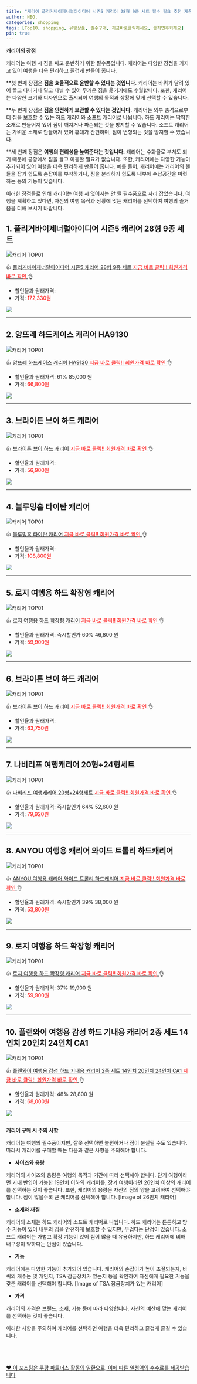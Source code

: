 ```yaml
---
title: "캐리어 플리거바이제너럴아이디어 시즌5 캐리어 28형 9종 세트 필수 필요 추천 제품 비교 최저 가격 비교 장점 구매 후기 구매평"
author: NEO.
categories: shopping
tags: [Top10, shopping, 유행상품, 필수구매, 지금바로클릭하세요, 놓치면후회해요]
pin: true
---
```

**캐리어의 장점**

캐리어는 여행 시 짐을 싸고 운반하기 위한 필수품입니다. 캐리어는 다양한 장점을 가지고 있어 여행을 더욱 편리하고 즐겁게 만들어 줍니다.

**첫 번째 장점은 **짐을 효율적으로 운반할 수 있다는 것입니다.** 캐리어는 바퀴가 달려 있어 끌고 다니거나 밀고 다닐 수 있어 무거운 짐을 옮기기에도 수월합니다. 또한, 캐리어는 다양한 크기와 디자인으로 출시되어 여행의 목적과 상황에 맞게 선택할 수 있습니다.

**두 번째 장점은 **짐을 안전하게 보관할 수 있다는 것입니다.** 캐리어는 외부 충격으로부터 짐을 보호할 수 있는 하드 캐리어와 소프트 캐리어로 나뉩니다. 하드 캐리어는 딱딱한 소재로 만들어져 있어 짐이 깨지거나 파손되는 것을 방지할 수 있습니다. 소프트 캐리어는 가벼운 소재로 만들어져 있어 휴대가 간편하며, 짐이 변형되는 것을 방지할 수 있습니다.

**세 번째 장점은 **여행의 편리성을 높여준다는 것입니다.** 캐리어는 수화물로 부쳐도 되기 때문에 공항에서 짐을 들고 이동할 필요가 없습니다. 또한, 캐리어에는 다양한 기능이 추가되어 있어 여행을 더욱 편리하게 만들어 줍니다. 예를 들어, 캐리어에는 캐리어의 핸들을 잡기 쉽도록 손잡이를 부착하거나, 짐을 분리하기 쉽도록 내부에 수납공간을 마련하는 등의 기능이 있습니다.

이러한 장점들로 인해 캐리어는 여행 시 없어서는 안 될 필수품으로 자리 잡았습니다. 여행을 계획하고 있다면, 자신의 여행 목적과 상황에 맞는 캐리어를 선택하여 여행의 즐거움을 더해 보시기 바랍니다.

   

## 1. 플리거바이제너럴아이디어 시즌5 캐리어 28형 9종 세트

![캐리어 TOP01](https://thumbnail6.coupangcdn.com/thumbnails/remote/490x490ex/image/retail/images/1152350813570515-48d54835-4ac4-4b19-875e-fa46fe0ca62e.jpg)


👍 [플리거바이제너럴아이디어 시즌5 캐리어 28형 9종 세트 <font color=red> 지금 바로 클릭!! 회원가격 바로 확인 </font> ](https://link.coupang.com/re/AFFSDP?lptag=AF3617701&subid=GithubCoopas&pageKey=7335629255&traceid=V0-153&itemId=18842572324&vendorItemId=85972173808) 👌 


- 할인율과 원래가격: 
- 가격: <span style='color:red'>172,330원</span>

[![](/discount_price.png)](https://link.coupang.com/re/AFFSDP?lptag=AF3617701&subid=GithubCoopas&pageKey=7335629255&traceid=V0-153&itemId=18842572324&vendorItemId=85972173808)

---


   

## 2. 앙뜨레 하드케이스 캐리어 HA9130

![캐리어 TOP01](https://thumbnail10.coupangcdn.com/thumbnails/remote/490x490ex/image/retail/images/2914504315745553-217b7974-e7c4-4c42-9621-0d1197e3f822.jpg)


👍 [앙뜨레 하드케이스 캐리어 HA9130 <font color=red> 지금 바로 클릭!! 회원가격 바로 확인 </font> ](https://link.coupang.com/re/AFFSDP?lptag=AF3617701&subid=GithubCoopas&pageKey=7621393358&traceid=V0-153&itemId=1091184062&vendorItemId=5605011674) 👌 


- 할인율과 원래가격: 61%  85,000   원
- 가격: <span style='color:red'>66,800원</span>

[![](/discount_price.png)](https://link.coupang.com/re/AFFSDP?lptag=AF3617701&subid=GithubCoopas&pageKey=7621393358&traceid=V0-153&itemId=1091184062&vendorItemId=5605011674)

---


   

## 3. 브라이튼 브이 하드 캐리어

![캐리어 TOP01](https://thumbnail9.coupangcdn.com/thumbnails/remote/490x490ex/image/retail/images/2019/04/16/11/2/5045138b-87f2-49b6-85c9-127d658a455a.jpg)


👍 [브라이튼 브이 하드 캐리어 <font color=red> 지금 바로 클릭!! 회원가격 바로 확인 </font> ](https://link.coupang.com/re/AFFSDP?lptag=AF3617701&subid=GithubCoopas&pageKey=208056828&traceid=V0-153&itemId=626071071&vendorItemId=4644103762) 👌 


- 할인율과 원래가격: 
- 가격: <span style='color:red'>56,900원</span>

[![](/discount_price.png)](https://link.coupang.com/re/AFFSDP?lptag=AF3617701&subid=GithubCoopas&pageKey=208056828&traceid=V0-153&itemId=626071071&vendorItemId=4644103762)

---


   

## 4. 블루밍홈 타이탄 캐리어

![캐리어 TOP01](https://thumbnail7.coupangcdn.com/thumbnails/remote/490x490ex/image/retail/images/2017/08/04/12/8/fcaca1c0-3c28-4269-91b4-edda2807ecff.jpg)


👍 [블루밍홈 타이탄 캐리어 <font color=red> 지금 바로 클릭!! 회원가격 바로 확인 </font> ](https://link.coupang.com/re/AFFSDP?lptag=AF3617701&subid=GithubCoopas&pageKey=29829002&traceid=V0-153&itemId=114021284&vendorItemId=3226043649) 👌 


- 할인율과 원래가격: 
- 가격: <span style='color:red'>108,800원</span>

[![](/discount_price.png)](https://link.coupang.com/re/AFFSDP?lptag=AF3617701&subid=GithubCoopas&pageKey=29829002&traceid=V0-153&itemId=114021284&vendorItemId=3226043649)

---


   

## 5. 로지 여행용 하드 확장형 캐리어

![캐리어 TOP01](https://thumbnail8.coupangcdn.com/thumbnails/remote/490x490ex/image/rs_quotation_api/dahcrvox/afa49ec43d99447f9aeb2d4431b31f16.jpg)


👍 [로지 여행용 하드 확장형 캐리어 <font color=red> 지금 바로 클릭!! 회원가격 바로 확인 </font> ](https://link.coupang.com/re/AFFSDP?lptag=AF3617701&subid=GithubCoopas&pageKey=7217262664&traceid=V0-153&itemId=18279991089&vendorItemId=87646105592) 👌 


- 할인율과 원래가격: 즉시할인가 60%  46,800   원
- 가격: <span style='color:red'>59,900원</span>

[![](/discount_price.png)](https://link.coupang.com/re/AFFSDP?lptag=AF3617701&subid=GithubCoopas&pageKey=7217262664&traceid=V0-153&itemId=18279991089&vendorItemId=87646105592)

---


   

## 6. 브라이튼 브이 하드 캐리어

![캐리어 TOP01](https://thumbnail8.coupangcdn.com/thumbnails/remote/490x490ex/image/retail/images/7570448114489-000860f3-4a17-4edd-8e7e-08012ed1b9b0.jpg)


👍 [브라이튼 브이 하드 캐리어 <font color=red> 지금 바로 클릭!! 회원가격 바로 확인 </font> ](https://link.coupang.com/re/AFFSDP?lptag=AF3617701&subid=GithubCoopas&pageKey=208056828&traceid=V0-153&itemId=626071080&vendorItemId=4644103782) 👌 


- 할인율과 원래가격: 
- 가격: <span style='color:red'>63,750원</span>

[![](/discount_price.png)](https://link.coupang.com/re/AFFSDP?lptag=AF3617701&subid=GithubCoopas&pageKey=208056828&traceid=V0-153&itemId=626071080&vendorItemId=4644103782)

---


   

## 7. 나비리프 여행캐리어 20형+24형세트

![캐리어 TOP01](https://thumbnail9.coupangcdn.com/thumbnails/remote/490x490ex/image/vendor_inventory/6903/f67bfbf054c1b88dc3bb7e96c806ed1f28b851c019fa33d1520fe19c1ab1.png)


👍 [나비리프 여행캐리어 20형+24형세트 <font color=red> 지금 바로 클릭!! 회원가격 바로 확인 </font> ](https://link.coupang.com/re/AFFSDP?lptag=AF3617701&subid=GithubCoopas&pageKey=7164817220&traceid=V0-153&itemId=18038322218&vendorItemId=85630763000) 👌 


- 할인율과 원래가격: 즉시할인가 64%  52,600   원
- 가격: <span style='color:red'>79,920원</span>

[![](/discount_price.png)](https://link.coupang.com/re/AFFSDP?lptag=AF3617701&subid=GithubCoopas&pageKey=7164817220&traceid=V0-153&itemId=18038322218&vendorItemId=85630763000)

---


   

## 8. ANYOU 여행용 캐리어 와이드 트롤리 하드캐리어

![캐리어 TOP01](https://thumbnail9.coupangcdn.com/thumbnails/remote/490x490ex/image/vendor_inventory/ea89/5fdb3918af378f61268437015ddc610a432a97da7ad35b429910f55c190a.jpg)


👍 [ANYOU 여행용 캐리어 와이드 트롤리 하드캐리어 <font color=red> 지금 바로 클릭!! 회원가격 바로 확인 </font> ](https://link.coupang.com/re/AFFSDP?lptag=AF3617701&subid=GithubCoopas&pageKey=7258996488&traceid=V0-153&itemId=18484086869&vendorItemId=87246594054) 👌 


- 할인율과 원래가격: 즉시할인가 39%  38,000   원
- 가격: <span style='color:red'>53,800원</span>

[![](/discount_price.png)](https://link.coupang.com/re/AFFSDP?lptag=AF3617701&subid=GithubCoopas&pageKey=7258996488&traceid=V0-153&itemId=18484086869&vendorItemId=87246594054)

---


   

## 9. 로지 여행용 하드 확장형 캐리어

![캐리어 TOP01](https://thumbnail8.coupangcdn.com/thumbnails/remote/490x490ex/image/retail/images/2023/11/02/10/5/0378cf71-5fab-4c46-bb45-da19cfa14e15.jpg)


👍 [로지 여행용 하드 확장형 캐리어 <font color=red> 지금 바로 클릭!! 회원가격 바로 확인 </font> ](https://link.coupang.com/re/AFFSDP?lptag=AF3617701&subid=GithubCoopas&pageKey=7217262664&traceid=V0-153&itemId=18279991092&vendorItemId=87646105609) 👌 


- 할인율과 원래가격: 37%  19,900   원
- 가격: <span style='color:red'>59,900원</span>

[![](/discount_price.png)](https://link.coupang.com/re/AFFSDP?lptag=AF3617701&subid=GithubCoopas&pageKey=7217262664&traceid=V0-153&itemId=18279991092&vendorItemId=87646105609)

---


   

## 10. 플랜와이 여행용 감성 하드 기내용 캐리어 2종 세트 14인치 20인치 24인치 CA1

![캐리어 TOP01](https://thumbnail7.coupangcdn.com/thumbnails/remote/490x490ex/image/vendor_inventory/0539/5fa95199947dbc94b9da786df45acae839d4d0c32c6b08f4649aec5ff9b1.jpg)


👍 [플랜와이 여행용 감성 하드 기내용 캐리어 2종 세트 14인치 20인치 24인치 CA1 <font color=red> 지금 바로 클릭!! 회원가격 바로 확인 </font> ](https://link.coupang.com/re/AFFSDP?lptag=AF3617701&subid=GithubCoopas&pageKey=7539401803&traceid=V0-153&itemId=19815523175&vendorItemId=86917581481) 👌 


- 할인율과 원래가격: 48%  28,800   원
- 가격: <span style='color:red'>68,000원</span>

[![](/discount_price.png)](https://link.coupang.com/re/AFFSDP?lptag=AF3617701&subid=GithubCoopas&pageKey=7539401803&traceid=V0-153&itemId=19815523175&vendorItemId=86917581481)

---
**캐리어 구매 시 주의 사항**

캐리어는 여행의 필수품이지만, 잘못 선택하면 불편하거나 짐이 분실될 수도 있습니다. 따라서 캐리어를 구매할 때는 다음과 같은 사항을 주의해야 합니다.

* **사이즈와 용량**

캐리어의 사이즈와 용량은 여행의 목적과 기간에 따라 선택해야 합니다. 단기 여행이라면 기내 반입이 가능한 19인치 이하의 캐리어를, 장기 여행이라면 26인치 이상의 캐리어를 선택하는 것이 좋습니다. 또한, 캐리어의 용량은 자신의 짐의 양을 고려하여 선택해야 합니다. 짐이 많을수록 큰 캐리어를 선택해야 합니다.
[Image of 26인치 캐리어]

* **소재와 재질**

캐리어의 소재는 하드 캐리어와 소프트 캐리어로 나뉩니다. 하드 캐리어는 튼튼하고 방수 기능이 있어 내부의 짐을 안전하게 보호할 수 있지만, 무겁다는 단점이 있습니다. 소프트 캐리어는 가볍고 확장 기능이 있어 짐이 많을 때 유용하지만, 하드 캐리어에 비해 내구성이 약하다는 단점이 있습니다.

* **기능**

캐리어에는 다양한 기능이 추가되어 있습니다. 캐리어의 손잡이가 높이 조절되는지, 바퀴의 개수는 몇 개인지, TSA 잠금장치가 있는지 등을 확인하여 자신에게 필요한 기능을 갖춘 캐리어를 선택해야 합니다.
[Image of TSA 잠금장치가 있는 캐리어]

* **가격**

캐리어의 가격은 브랜드, 소재, 기능 등에 따라 다양합니다. 자신의 예산에 맞는 캐리어를 선택하는 것이 좋습니다.

이러한 사항을 주의하여 캐리어를 선택하면 여행을 더욱 편리하고 즐겁게 즐길 수 있습니다.<br><br><br><br><br> [ ❤  이 포스팅은 쿠팡 파트너스 활동의 일환으로, 이에 따른 일정액의 수수료를 제공받습니다](https://link.coupang.com/a/bcEFyh)